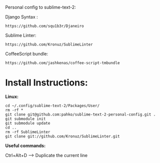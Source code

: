 Personal config to sublime-text-2:

Django Syntax :

    https://github.com/squ1b3r/Djaneiro

Sublime Linter:

    https://github.com/Kronuz/SublimeLinter

CoffeeScript bundle:

    https://github.com/jashkenas/coffee-script-tmbundle

# Install Instructions:

**Linux:**

    cd ~/.config/sublime-text-2/Packages/User/
    rm -rf *
    git clone git@github.com:pahko/sublime-text-2-personal-config.git .
    git submodule init
    git submodule update
    cd ..
    rm -rf SublimeLinter
    git clone git://github.com/Kronuz/SublimeLinter.git


**Useful commands:**

Ctrl+Alt+D  --> Duplicate the current line
